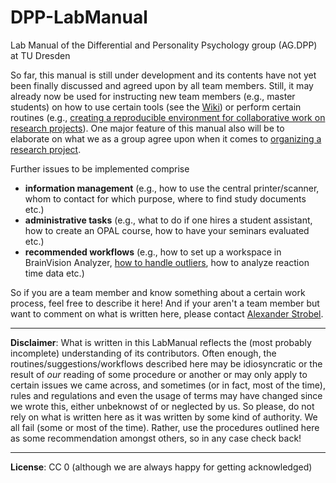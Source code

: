 # DPP-LabManual

Lab Manual of the Differential and Personality Psychology group (AG.DPP) at TU Dresden

<!-- For now, I call it the Lab Manual "Miranda" and the one who detects this pun is rewarded with a bottle of wine -->

So far, this manual is still under development and its contents have not yet been finally discussed and agreed upon by all team members. Still, it may already now be used for instructing new team members (e.g., master students) on how to use certain tools (see the [Wiki](https://github.com/alex-strobel/DPP-LabManual/wiki)) or perform certain routines (e.g., [creating a reproducible environment for collaborative work on research projects](https://github.com/alex-strobel/DPP-LabManual/blob/main/Routines/GitHub-and-renv-long.md)). One major feature of this manual also will be to elaborate on what we as a group agree upon when it comes to [organizing a research project](https://github.com/alex-strobel/DPP-LabManual/blob/main/Manuals/Workflow_research_projects/). 

Further issues to be implemented comprise 

- **information management** (e.g., how to use the central printer/scanner, whom to contact for which purpose, where to find study documents etc.)
- **administrative tasks** (e.g., what to do if one hires a student assistant, how to create an OPAL course, how to have your seminars evaluated etc.)
- **recommended workflows** (e.g., how to set up a workspace in BrainVision Analyzer, [how to handle outliers](https://github.com/alex-strobel/DPP-LabManual/wiki/Outliers), how to analyze reaction time data etc.)

So if you are a team member and know something about a certain work process, feel free to describe it here! And if your aren't a team member but want to comment on what is written here, please contact [Alexander Strobel](mailto:alexander.strobel@tu-dresden.de).

---

**Disclaimer**: What is written in this LabManual reflects the (most probably incomplete) understanding of its contributors. Often enough, the routines/suggestions/workflows described here may be idiosyncratic or the result of *our* reading of some procedure or another or may only apply to certain issues we came across, and sometimes (or in fact, most of the time), rules and regulations and even the usage of terms may have changed since we wrote this, either unbeknowst of or neglected by us. So please, do not rely on what is written here as it was written by some kind of authority. We all fail (some or most of the time). Rather, use the procedures outlined here as some recommendation amongst others, so in any case check back!

---

**License**: CC 0 (although we are always happy for getting acknowledged)
